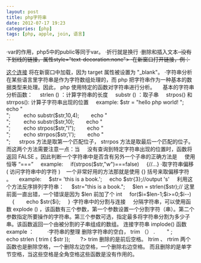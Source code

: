 ```yaml
---
layout: post
title: php字符串
date: 2012-07-17 19:23
categories: [php]
tags: [php, apple, join, 语言]
---
```

·var的作用，php5中的public等同于var。
·折行就是换行
·删除和插入文本<del><insert>
·没有下划线的链接，属性style="text-decoration:none">
·在新窗口打开链接，例：
<base target="_blank" />
<a href="[http://www.w3school.com.cn](http://www.w3school.com.cn)" target="_blank">这个连接</a> 将在新窗口中加载，因为 target 属性被设置为 "_blank"。
·字符串分析 
在某些语言里字符串是作为字符数组处理的，而 php 把字符串作为一种基本的数据类型来处理。因此， php 使用特定的函数对字符串进行分析。
    基本的字符串分析函数： 
    strlen () ：计算字符串的长度
    substr () ：取子串 
    strpos() 和 strrpos(): 计算子字符串出现的位置
    example: 
$str = "hello php world! ";
       echo "<br>";  
       echo substr($str,10,4);
       echo "<br>";  
       echo substr($str,10);
       echo "<br>";  
       echo strpos($str,"l");
       echo "<br>";  
       echo strrpos($str,'l');
       echo "<br>";  
    strpos 方法是取第一个匹配位子， strrpos 方法是取最后一个匹配的位子。而这两个方法需要注意一点：当
    没有查询到特定字符串出现的位置时，函数将返回 FALSE 。因此判断一个字符串中是否含有另外一个子串的正确方法是
    使用恒等 “===” 
    example: 
    if(strpos($str,"w")===false)
    {//...} 
·取字符串偏移 ( 访问字符串中的字符 )  
  一个非常好用的方法那就是使用 {} 括号来取偏移字符 。 
    example: 
    $str= 'this is a book.';
    echo $str{3};//output 's'
    利用这个方法反序排列字符串： 
    $str="this is a book.";
    $len = strlen($str);// 这里前面一直出错，一个错误是因为 $len 前加了个 int
    for($i=$len-1;$i>=0;$i--)
    { 
       echo $str{$i}; 
    } 
·字符串中的分割与连接 
    分隔字符串，可以使用函数 explode () ，该函数有三个参数，第一个参数设置一个分割字符（串）。第二个参数指定所要操作的字符串。第三个参数可选，指定最多将字符串分割为多少子串。该函数返回一个由被分割的子串组成的数组。
连接字符串 implode() 函数
example ： 
    <? php 
        $fruits = array ( 'apple' , 'banana' , 'pear' );
        $tem = join ( "," , $fruits );
        echo $tem ; 
      ?> 
 
  
·字符串的整理 
删除字符串的空白， trim （） . 
       <?php 
       $str = "         sdf" ;
       echo strlen ( $str );
       echo "<br>" ; 
       echo strlen ( trim ( $str ));
      ?> 
trim 删除的是前后空格。 
ltrim 、 rtrim 两个函数也是删除空格，一个删除左边空格，一个删除右边空格。
而且删除的是单字节空格，当这些空格是全角空格这些函数是没有作用的。
